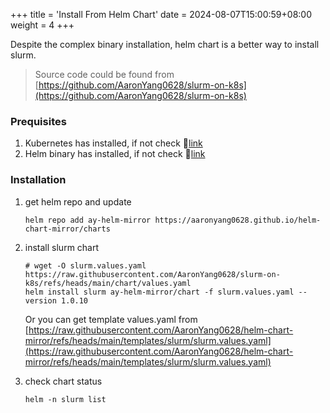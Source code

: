 +++
title = 'Install From Helm Chart'
date = 2024-08-07T15:00:59+08:00
weight = 4
+++

Despite the complex binary installation, helm chart is a better way to install slurm.
> Source code could be found from [https://github.com/AaronYang0628/slurm-on-k8s](https://github.com/AaronYang0628/slurm-on-k8s)

### Prequisites
1. Kubernetes has installed, if not check 🔗[link](../../Software/Binary/kubectl.md)
2. Helm binary has installed, if not check 🔗[link](../../Software/Binary/helm.md)

### Installation
1.  get helm repo and update

    ```shell
    helm repo add ay-helm-mirror https://aaronyang0628.github.io/helm-chart-mirror/charts
    ```

2. install slurm chart

    ```shell
    # wget -O slurm.values.yaml https://raw.githubusercontent.com/AaronYang0628/slurm-on-k8s/refs/heads/main/chart/values.yaml
    helm install slurm ay-helm-mirror/chart -f slurm.values.yaml --version 1.0.10
    ```
    Or you can get template values.yaml from [https://raw.githubusercontent.com/AaronYang0628/helm-chart-mirror/refs/heads/main/templates/slurm/slurm.values.yaml](https://raw.githubusercontent.com/AaronYang0628/helm-chart-mirror/refs/heads/main/templates/slurm/slurm.values.yaml)

3. check chart status
    ```shell
    helm -n slurm list
    ```

